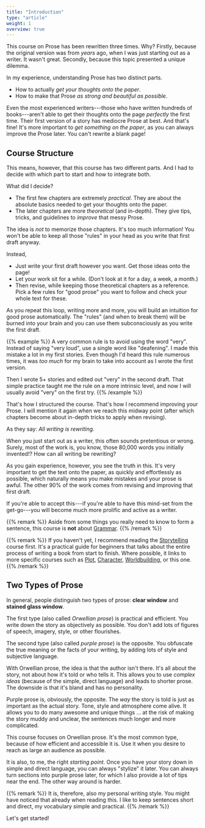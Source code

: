 ```yaml
---
title: "Introduction"
type: "article"
weight: 1
overview: true
---
```


This course on Prose has been rewritten three times. Why? Firstly, because the original version was from _years_ ago, when I was just starting out as a writer. It wasn't great. Secondly, because this topic presented a unique dilemma.

In my experience, understanding Prose has two distinct parts.

* How to actually _get your thoughts onto the paper_.
* How to make that Prose _as strong and beautiful as possible_.

Even the most experienced writers---those who have written hundreds of books---aren't able to get their thoughts onto the page _perfectly_ the first time. Their first version of a story has mediocre Prose at best. And that's fine! It's more important to _get something on the paper_, as you can always improve the Prose later. You can't rewrite a blank page!

## Course Structure

This means, however, that this course has two different parts. And I had to decide with which part to start and how to integrate both.

What did I decide?

* The first few chapters are extremely _practical_. They are about the absolute basics needed to get your thoughts onto the paper.
* The later chapters are more _theoretical_ (and in-depth). They give tips, tricks, and guidelines to _improve_ that messy Prose.

The idea is _not_ to memorize those chapters. It's too much information! You won't be able to keep all those "rules" in your head as you write that first draft anyway.

Instead,

* Just write your first draft however you want. Get those ideas onto the page!
* Let your work sit for a while. (Don't look at it for a day, a week, a month.)
* Then revise, while keeping those theoretical chapters as a reference. Pick a few rules for "good prose" you want to follow and check your whole text for these.

As you repeat this loop, writing more and more, you will build an intuition for good prose automatically. The "rules" (and when to break them) will be burned into your brain and you can use them subconsciously as you write the first draft.

{{% example %}}
A very common rule is to avoid using the word "very". Instead of saying "very loud", use a single word like "deafening". I made this mistake a lot in my first stories. Even though I'd heard this rule numerous times, it was _too much_ for my brain to take into account as I wrote the first version.

Then I wrote 5+ stories and edited out "very" in the second draft. That simple practice taught me the rule on a more intrinsic level, and now I will usually avoid "very" on the first try.
{{% /example %}}

That's how I structured the course. That's how I recommend improving your Prose. I will mention it again when we reach this midway point (after which chapters become about in-depth tricks to apply when revising).

As they say: _All writing is rewriting._

When you just start out as a writer, this often sounds pretentious or wrong. Surely, most of the work is, you know, those 80,000 words you initially invented!? How can all writing be rewriting?

As you gain experience, however, you see the truth in this. It's very important to get the text onto the paper, as quickly and effortlessly as possible, which naturally means you make mistakes and your prose is awful. The other 90% of the work comes from revising and improving that first draft.

If you're able to accept this---if you're able to have this mind-set from the get-go---you will become much more prolific and active as a writer.

{{% remark %}}
Aside from some things you really need to know to form a sentence, this course is **not** about [Grammar](../../english/).
{{% /remark %}}

{{% remark %}}
If you haven't yet, I recommend reading the [Storytelling](../../storytelling/) course first. It's a practical guide for beginners that talks about the entire process of writing a book from start to finish. Where possible, it links to more specific courses such as [Plot](../../plot/), [Character](../../character/), [Worldbuilding](../../worldbuilding/), or this one.
{{% /remark %}}

## Two Types of Prose

In general, people distinguish two types of prose: **clear window** and **stained glass window**.

The first type (also called _Orwellian prose_) is practical and efficient. You write down the story as objectively as possible. You don't add lots of figures of speech, imagery, style, or other flourishes.

The second type (also called _purple prose_) is the opposite. You obfuscate the true meaning or the facts of your writing, by adding lots of style and subjective language.

With Orwellian prose, the idea is that the author isn't there. It's all about the story, not about how it's told or who tells it. This allows you to use _complex ideas_ (because of the simple, direct language) and leads to shorter prose. The downside is that it's bland and has no personality.

Purple prose is, obviously, the opposite. The _way_ the story is told is just as important as the actual story. Tone, style and atmosphere come alive. It allows you to do many awesome and unique things ... at the risk of making the story muddy and unclear, the sentences much longer and more complicated.

This course focuses on Orwellian prose. It's the most common type, because of how efficient and accessible it is. Use it when you desire to reach as large an audience as possible. 

It is also, to me, the right _starting point_. Once you have your story down in simple and direct language, you can always "stylize" it later. You can always turn sections into purple prose later, for which I also provide a lot of tips near the end. The other way around is harder.

{{% remark %}}
It is, therefore, also my personal writing style. You might have noticed that already when reading this. I like to keep sentences short and direct, my vocabulary simple and practical. 
{{% /remark %}}

Let's get started!